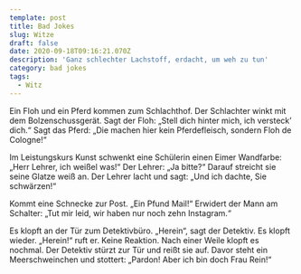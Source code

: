 ```yaml
---
template: post
title: Bad Jokes
slug: Witze
draft: false
date: 2020-09-18T09:16:21.070Z
description: 'Ganz schlechter Lachstoff, erdacht, um weh zu tun'
category: bad jokes
tags:
  - Witz
---
```

Ein Floh und ein Pferd kommen zum Schlachthof. Der Schlachter winkt mit dem Bolzenschussgerät. Sagt der Floh: „Stell dich hinter mich, ich versteck’ dich.“ Sagt das Pferd: „Die machen hier kein Pferdefleisch, sondern Floh de Cologne!“



Im Leistungskurs Kunst schwenkt eine Schülerin einen Eimer Wandfarbe: „Herr Lehrer, ich weißel was!“ Der Lehrer: „Ja bitte?“ Darauf streicht sie seine Glatze weiß an. Der Lehrer lacht und sagt: „Und ich dachte, Sie schwärzen!“



Kommt eine Schnecke zur Post. „Ein Pfund Mail!“ Erwidert der Mann am Schalter: „Tut mir leid, wir haben nur noch zehn Instagram.“



Es klopft an der Tür zum Detektivbüro. „Herein“, sagt der Detektiv. Es klopft wieder. „Herein!“ ruft er. Keine Reaktion. Nach einer Weile klopft es nochmal. Der Detektiv stürzt zur Tür und reißt sie auf. Davor steht ein Meerschweinchen und stottert: „Pardon! Aber ich bin doch Frau Rein!“